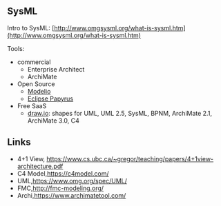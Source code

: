 ## SysML

Intro to SysML: [http://www.omgsysml.org/what-is-sysml.htm](http://www.omgsysml.org/what-is-sysml.htm)

Tools:

- commercial
  - Enterprise Architect
  - ArchiMate
- Open Source
  - [Modelio](https://modelio.org)
  - [Eclipse Papyrus](https://www.eclipse.org/papyrus/)
- Free SaaS
  - [draw.io](https://draw.io): shapes for UML, UML 2.5, SysML, BPNM, ArchiMate 2.1, ArchiMate 3.0, C4

## Links

- 4+1 View, <https://www.cs.ubc.ca/~gregor/teaching/papers/4+1view-architecture.pdf>
- C4 Model,<https://c4model.com/>
- UML,<https://www.omg.org/spec/UML/>
- FMC,<http://fmc-modeling.org/>
- Archi,<https://www.archimatetool.com/>
